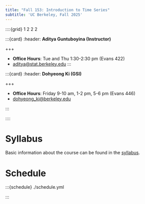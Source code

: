 ```yaml
---
title: "Fall 153: Introduction to Time Series"
subtitle: 'UC Berkeley, Fall 2025'
---
```


::::{grid} 1 2 2 2

:::{card}
:header: **Aditya Guntuboyina (Instructor)**

+++

* **Office Hours**: Tue and Thu 1:30-2:30 pm (Evans 422)
* [aditya@stat.berkeley.edu](mailto:aditya@stat.berkeley.edu)
:::

:::{card}
:header: **Dohyeong Ki (GSI)**


+++

* **Office Hours**: Friday 9-10 am, 1-2 pm, 5-6 pm (Evans 446)
* [dohyeong_ki@berkeley.edu](mailto:dohyeong_ki@berkeley.edu)

:::

::::

# Syllabus

Basic information about the course can be found in the [syllabus](syllabus.pdf).

# Schedule

:::{schedule} ./schedule.yml

:::
